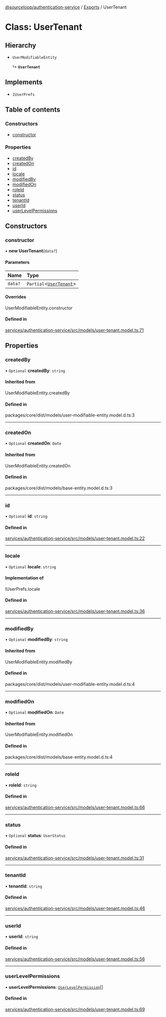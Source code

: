 [@sourceloop/authentication-service](../README.md) / [Exports](../modules.md) / UserTenant

# Class: UserTenant

## Hierarchy

- `UserModifiableEntity`

  ↳ **`UserTenant`**

## Implements

- `IUserPrefs`

## Table of contents

### Constructors

- [constructor](UserTenant.md#constructor)

### Properties

- [createdBy](UserTenant.md#createdby)
- [createdOn](UserTenant.md#createdon)
- [id](UserTenant.md#id)
- [locale](UserTenant.md#locale)
- [modifiedBy](UserTenant.md#modifiedby)
- [modifiedOn](UserTenant.md#modifiedon)
- [roleId](UserTenant.md#roleid)
- [status](UserTenant.md#status)
- [tenantId](UserTenant.md#tenantid)
- [userId](UserTenant.md#userid)
- [userLevelPermissions](UserTenant.md#userlevelpermissions)

## Constructors

### constructor

• **new UserTenant**(`data?`)

#### Parameters

| Name | Type |
| :------ | :------ |
| `data?` | `Partial`<[`UserTenant`](UserTenant.md)\> |

#### Overrides

UserModifiableEntity.constructor

#### Defined in

[services/authentication-service/src/models/user-tenant.model.ts:71](https://github.com/codeweb05/repo1/blob/a4cf318/services/authentication-service/src/models/user-tenant.model.ts#L71)

## Properties

### createdBy

• `Optional` **createdBy**: `string`

#### Inherited from

UserModifiableEntity.createdBy

#### Defined in

packages/core/dist/models/user-modifiable-entity.model.d.ts:3

___

### createdOn

• `Optional` **createdOn**: `Date`

#### Inherited from

UserModifiableEntity.createdOn

#### Defined in

packages/core/dist/models/base-entity.model.d.ts:3

___

### id

• `Optional` **id**: `string`

#### Defined in

[services/authentication-service/src/models/user-tenant.model.ts:22](https://github.com/codeweb05/repo1/blob/a4cf318/services/authentication-service/src/models/user-tenant.model.ts#L22)

___

### locale

• `Optional` **locale**: `string`

#### Implementation of

IUserPrefs.locale

#### Defined in

[services/authentication-service/src/models/user-tenant.model.ts:36](https://github.com/codeweb05/repo1/blob/a4cf318/services/authentication-service/src/models/user-tenant.model.ts#L36)

___

### modifiedBy

• `Optional` **modifiedBy**: `string`

#### Inherited from

UserModifiableEntity.modifiedBy

#### Defined in

packages/core/dist/models/user-modifiable-entity.model.d.ts:4

___

### modifiedOn

• `Optional` **modifiedOn**: `Date`

#### Inherited from

UserModifiableEntity.modifiedOn

#### Defined in

packages/core/dist/models/base-entity.model.d.ts:4

___

### roleId

• **roleId**: `string`

#### Defined in

[services/authentication-service/src/models/user-tenant.model.ts:66](https://github.com/codeweb05/repo1/blob/a4cf318/services/authentication-service/src/models/user-tenant.model.ts#L66)

___

### status

• `Optional` **status**: `UserStatus`

#### Defined in

[services/authentication-service/src/models/user-tenant.model.ts:31](https://github.com/codeweb05/repo1/blob/a4cf318/services/authentication-service/src/models/user-tenant.model.ts#L31)

___

### tenantId

• **tenantId**: `string`

#### Defined in

[services/authentication-service/src/models/user-tenant.model.ts:46](https://github.com/codeweb05/repo1/blob/a4cf318/services/authentication-service/src/models/user-tenant.model.ts#L46)

___

### userId

• **userId**: `string`

#### Defined in

[services/authentication-service/src/models/user-tenant.model.ts:56](https://github.com/codeweb05/repo1/blob/a4cf318/services/authentication-service/src/models/user-tenant.model.ts#L56)

___

### userLevelPermissions

• **userLevelPermissions**: [`UserLevelPermission`](UserLevelPermission.md)[]

#### Defined in

[services/authentication-service/src/models/user-tenant.model.ts:69](https://github.com/codeweb05/repo1/blob/a4cf318/services/authentication-service/src/models/user-tenant.model.ts#L69)
